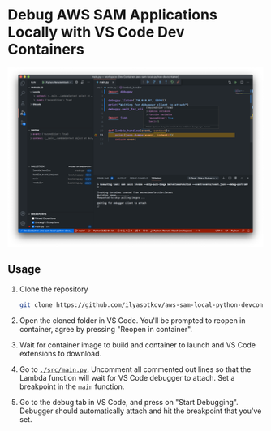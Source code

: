 # Debug AWS SAM Applications Locally with VS Code Dev Containers

![Debug Tab UI in VS Code](assets/screenshot.png)

## Usage

1. Clone the repository
    ```sh
    git clone https://github.com/ilyasotkov/aws-sam-local-python-devcontainer.git
    ```

2. Open the cloned folder in VS Code. You'll be prompted to reopen in container, agree by pressing "Reopen in container".
3. Wait for container image to build and container to launch and VS Code extensions to download.
4. Go to [`./src/main.py`](https://github.com/ilyasotkov/aws-sam-local-python-devcontainer/blob/main/src/main.py). Uncomment all commented out lines so that the Lambda function will wait for VS Code debugger to attach. Set a breakpoint in the `main` function.
5. Go to the debug tab in VS Code, and press on "Start Debugging". Debugger should automatically attach and hit the breakpoint that you've set.
